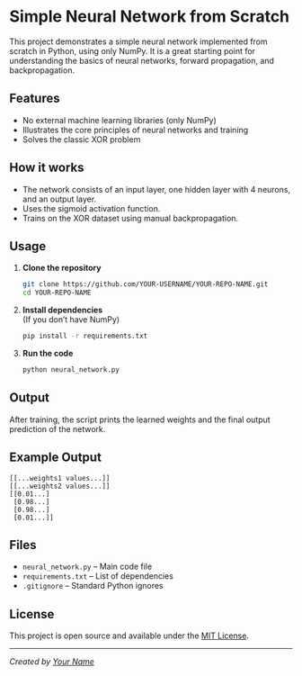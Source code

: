 # Simple Neural Network from Scratch

This project demonstrates a simple neural network implemented from scratch in Python, using only NumPy. It is a great starting point for understanding the basics of neural networks, forward propagation, and backpropagation.

## Features

- No external machine learning libraries (only NumPy)
- Illustrates the core principles of neural networks and training
- Solves the classic XOR problem

## How it works

- The network consists of an input layer, one hidden layer with 4 neurons, and an output layer.
- Uses the sigmoid activation function.
- Trains on the XOR dataset using manual backpropagation.

## Usage

1. **Clone the repository**  
   ```bash
   git clone https://github.com/YOUR-USERNAME/YOUR-REPO-NAME.git
   cd YOUR-REPO-NAME
   ```

2. **Install dependencies**  
   (If you don’t have NumPy)
   ```bash
   pip install -r requirements.txt
   ```

3. **Run the code**  
   ```bash
   python neural_network.py
   ```

## Output

After training, the script prints the learned weights and the final output prediction of the network.

## Example Output

```
[[...weights1 values...]]
[[...weights2 values...]]
[[0.01...]
 [0.98...]
 [0.98...]
 [0.01...]]
```

## Files

- `neural_network.py` – Main code file
- `requirements.txt` – List of dependencies
- `.gitignore` – Standard Python ignores

## License

This project is open source and available under the [MIT License](LICENSE).

---

*Created by [Your Name](https://github.com/YOUR-USERNAME)*